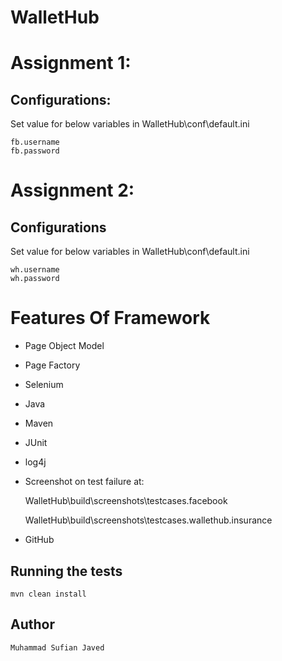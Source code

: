 # WalletHub

# Assignment 1:

## Configurations:

Set value for below variables in WalletHub\conf\default.ini
```
fb.username
fb.password
```

# Assignment 2:

## Configurations

Set value for below variables in WalletHub\conf\default.ini
```
wh.username
wh.password
```

# Features Of Framework

* Page Object Model
* Page Factory
* Selenium
* Java
* Maven
* JUnit
* log4j
* Screenshot on test failure at:

	WalletHub\build\screenshots\testcases.facebook
	
	WalletHub\build\screenshots\testcases.wallethub.insurance
* GitHub

## Running the tests
    mvn clean install 
    
    
## Author
    Muhammad Sufian Javed
